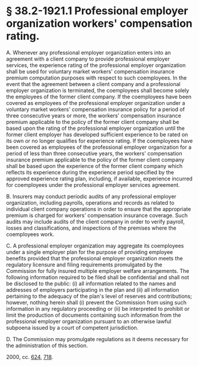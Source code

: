 # § 38.2-1921.1 Professional employer organization workers' compensation rating.

<p>A. Whenever any professional employer organization enters into an agreement with a client company to provide professional employer services, the experience rating of the professional employer organization shall be used for voluntary market workers' compensation insurance premium computation purposes with respect to such coemployees. In the event that the agreement between a client company and a professional employer organization is terminated, the coemployees shall become solely the employees of the former client company. If the coemployees have been covered as employees of the professional employer organization under a voluntary market workers' compensation insurance policy for a period of three consecutive years or more, the workers' compensation insurance premium applicable to the policy of the former client company shall be based upon the rating of the professional employer organization until the former client employer has developed sufficient experience to be rated on its own or no longer qualifies for experience rating. If the coemployees have been covered as employees of the professional employer organization for a period of less than three consecutive years, the workers' compensation insurance premium applicable to the policy of the former client company shall be based upon the experience of the former client company which reflects its experience during the experience period specified by the approved experience rating plan, including, if available, experience incurred for coemployees under the professional employer services agreement.</p><p>B. Insurers may conduct periodic audits of any professional employer organization, including payrolls, operations and records as related to individual client company operations in order to ensure that the appropriate premium is charged for workers' compensation insurance coverage. Such audits may include audits of the client company in order to verify payroll, losses and classifications, and inspections of the premises where the coemployees work.</p><p>C. A professional employer organization may aggregate its coemployees under a single employer plan for the purpose of providing employee benefits provided that the professional employer organization meets the regulatory licensure and filing requirements promulgated by the Commission for fully insured multiple employer welfare arrangements. The following information required to be filed shall be confidential and shall not be disclosed to the public: (i) all information related to the names and addresses of employers participating in the plan and (ii) all information pertaining to the adequacy of the plan's level of reserves and contributions; however, nothing herein shall (i) prevent the Commission from using such information in any regulatory proceeding or (ii) be interpreted to prohibit or limit the production of documents containing such information from the professional employer organization pursuant to an otherwise lawful subpoena issued by a court of competent jurisdiction.</p><p>D. The Commission may promulgate regulations as it deems necessary for the administration of this section.</p><p>2000, cc. <a href='http://lis.virginia.gov/cgi-bin/legp604.exe?001+ful+CHAP0624'>624</a>, <a href='http://lis.virginia.gov/cgi-bin/legp604.exe?001+ful+CHAP0718'>718</a>.</p>